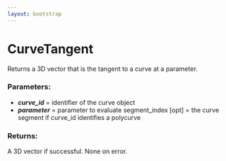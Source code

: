 ```yaml
---
layout: bootstrap
---
```


# CurveTangent

Returns a 3D vector that is the tangent to a curve at a parameter.
          

### Parameters:

- ***curve_id*** = identifier of the curve object
- ***parameter*** = parameter to evaluate
segment_index [opt] = the curve segment if curve_id identifies a polycurve
        

### Returns:


A 3D vector if successful.
None on error.
        


